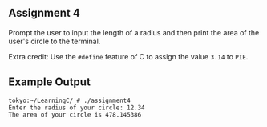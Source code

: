 ## Assignment 4
Prompt the user to input the length of a radius and then print the area of the user's circle to the terminal.

Extra credit: Use the `#define` feature of C to assign the value `3.14` to `PIE`.

## Example Output
```terminal_sessionls
tokyo:~/LearningC/ # ./assignment4                                  
Enter the radius of your circle: 12.34
The area of your circle is 478.145386
```
